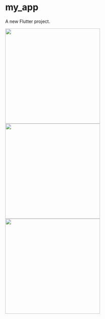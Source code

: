 # my_app

A new Flutter project.

<img src="https://github.com/i-3/my-app/assets/55412563/0d1ae1f0-028e-42b4-8ce6-40558b180b1c" width="300">
<img src="https://github.com/i-3/my-app/assets/55412563/36fa8eda-5d30-461c-b1d7-24b344a40d99" width="300">
<img src="https://github.com/i-3/my-app/assets/55412563/1f7637de-487d-4766-9069-bb969455126b" width="300">
